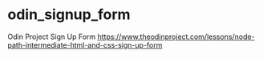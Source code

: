 # odin_signup_form
Odin Project Sign Up Form https://www.theodinproject.com/lessons/node-path-intermediate-html-and-css-sign-up-form
